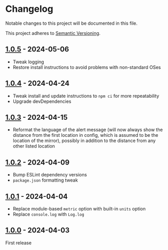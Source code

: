 # Changelog

Notable changes to this project will be documented in this file.

This project adheres to [Semantic Versioning](https://semver.org/spec/v2.0.0.html).


## [1.0.5](https://github.com/dathbe/MMM-EarthquakeAlerts/compare/v1.0.4...v1.0.5) - 2024-05-06

- Tweak logging
- Restore install instructions to avoid problems with non-standard OSes

## [1.0.4](https://github.com/dathbe/MMM-EarthquakeAlerts/compare/v1.0.3...v1.0.4) - 2024-04-24

- Tweak install and update instructions to `npm ci` for more repeatability
- Upgrade devDependencies

## [1.0.3](https://github.com/dathbe/MMM-EarthquakeAlerts/compare/v1.0.2...v1.0.3) - 2024-04-15

- Reformat the language of the alert message (will now always show the distance from the first location in config, which is assumed to be the location of the mirror), possibly in addition to the distance from any other listed location

## [1.0.2](https://github.com/dathbe/MMM-EarthquakeAlerts/compare/v1.0.1...v1.0.2) - 2024-04-09

- Bump ESLint dependency versions
- `package.json` formatting tweak

## [1.0.1](https://github.com/dathbe/MMM-EarthquakeAlerts/compare/v1.0.0...v1.0.1) - 2024-04-04

- Replace module-based `metric` option with built-in `units` option
- Replace `console.log` with `Log.log`

## [1.0.0](https://github.com/dathbe/MMM-EarthquakeAlerts/releases/tag/v1.0.0) - 2024-04-03

First release
